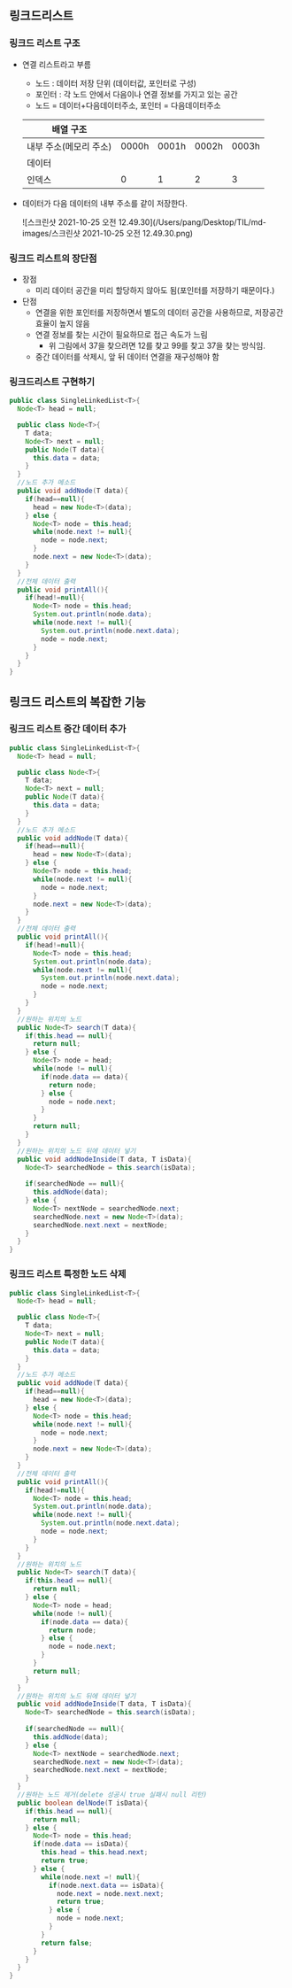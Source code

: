 ## 링크드리스트

### 링크드 리스트 구조

* 연결 리스트라고 부름

  * 노드 : 데이터 저장 단위 (데이터값, 포인터로 구성)
  * 포인터 : 각 노드 안에서 다음이나 연결 정보를 가지고 있는 공간
  * 노드 = 데이터+다음데이터주소, 포인터 = 다음데이터주소

  | 배열 구조              |       |       |       |       |
  | ---------------------- | ----- | ----- | ----- | ----- |
  | 내부 주소(메모리 주소) | 0000h | 0001h | 0002h | 0003h |
  | 데이터                 |       |       |       |       |
  | 인덱스                 | 0     | 1     | 2     | 3     |

* 데이터가 다음 데이터의 내부 주소를 같이 저장한다.

  ![스크린샷 2021-10-25 오전 12.49.30](/Users/pang/Desktop/TIL/md-images/스크린샷 2021-10-25 오전 12.49.30.png)

### 링크드 리스트의 장단점

* 장점
  * 미리 데이터 공간을 미리 할당하지 않아도 됨(포인터를 저장하기 때문이다.)
* 단점
  * 연결을 위한 포인터를 저장하면서 별도의 데이터 공간을 사용하므로, 저장공간 효율이 높지 않음
  * 연결 정보를 찾는 시간이 필요하므로 접근 속도가 느림
    * 위 그림에서 37을 찾으려면 12를 찾고 99를 찾고 37을 찾는 방식임.
  * 중간 데이터를 삭제시, 앞 뒤 데이터 연결을 재구성해야 함

### 링크드리스트 구현하기

~~~java
public class SingleLinkedList<T>{
  Node<T> head = null;

  public class Node<T>{
    T data;
    Node<T> next = null;
    public Node(T data){
      this.data = data;
    }
  }
  //노드 추가 메소드
  public void addNode(T data){
    if(head==null){
      head = new Node<T>(data);
    } else {
      Node<T> node = this.head;
      while(node.next != null){
        node = node.next;
      }
      node.next = new Node<T>(data);
    }
  }
  //전체 데이터 출력
  public void printAll(){
    if(head!=null){
      Node<T> node = this.head;
      System.out.println(node.data);
      while(node.next != null){
        System.out.println(node.next.data);
        node = node.next;
      }
    }
  }
}
~~~



## 링크드 리스트의 복잡한 기능

### 링크드 리스트 중간 데이터 추가

~~~java
public class SingleLinkedList<T>{
  Node<T> head = null;

  public class Node<T>{
    T data;
    Node<T> next = null;
    public Node(T data){
      this.data = data;
    }
  }
  //노드 추가 메소드
  public void addNode(T data){
    if(head==null){
      head = new Node<T>(data);
    } else {
      Node<T> node = this.head;
      while(node.next != null){
        node = node.next;
      }
      node.next = new Node<T>(data);
    }
  }
  //전체 데이터 출력
  public void printAll(){
    if(head!=null){
      Node<T> node = this.head;
      System.out.println(node.data);
      while(node.next != null){
        System.out.println(node.next.data);
        node = node.next;
      }
    }
  }
  //원하는 위치의 노드
  public Node<T> search(T data){
    if(this.head == null){
      return null; 
    } else {
      Node<T> node = head;
      while(node != null){
        if(node.data == data){
          return node;
        } else {
          node = node.next;
        }
      }
      return null;
    }
  }
  //원하는 위치의 노드 뒤에 데이터 넣기
  public void addNodeInside(T data, T isData){
    Node<T> searchedNode = this.search(isData);
    
    if(searchedNode == null){
      this.addNode(data);
    } else {
      Node<T> nextNode = searchedNode.next;
      searchedNode.next = new Node<T>(data);
      searchedNode.next.next = nextNode;
    }
  }
}
~~~

### 링크드 리스트 특정한 노드 삭제

~~~java
public class SingleLinkedList<T>{
  Node<T> head = null;

  public class Node<T>{
    T data;
    Node<T> next = null;
    public Node(T data){
      this.data = data;
    }
  }
  //노드 추가 메소드
  public void addNode(T data){
    if(head==null){
      head = new Node<T>(data);
    } else {
      Node<T> node = this.head;
      while(node.next != null){
        node = node.next;
      }
      node.next = new Node<T>(data);
    }
  }
  //전체 데이터 출력
  public void printAll(){
    if(head!=null){
      Node<T> node = this.head;
      System.out.println(node.data);
      while(node.next != null){
        System.out.println(node.next.data);
        node = node.next;
      }
    }
  }
  //원하는 위치의 노드
  public Node<T> search(T data){
    if(this.head == null){
      return null; 
    } else {
      Node<T> node = head;
      while(node != null){
        if(node.data == data){
          return node;
        } else {
          node = node.next;
        }
      }
      return null;
    }
  }
  //원하는 위치의 노드 뒤에 데이터 넣기
  public void addNodeInside(T data, T isData){
    Node<T> searchedNode = this.search(isData);
    
    if(searchedNode == null){
      this.addNode(data);
    } else {
      Node<T> nextNode = searchedNode.next;
      searchedNode.next = new Node<T>(data);
      searchedNode.next.next = nextNode;
    }
  }
  //원하는 노드 제거(delete 성공시 true 실패시 null 리턴)
  public boolean delNode(T isData){
    if(this.head == null){
      return null;
    } else {
      Node<T> node = this.head;
      if(node.data == isData){
        this.head = this.head.next;
        return true;
      } else {
        while(node.next =! null){
          if(node.next.data == isData){
            node.next = node.next.next;
            return true;
          } else {
            node = node.next;
          }
        }
        return false;
      }
    }
  }
}
~~~

